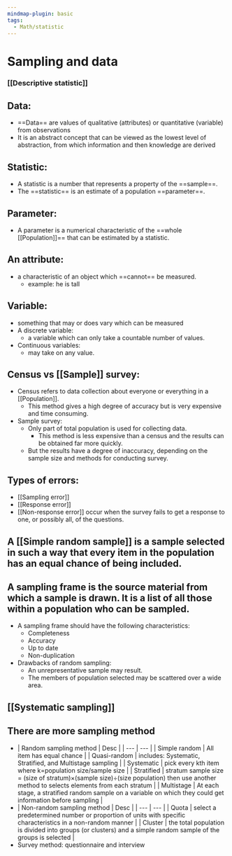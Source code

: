 ```yaml
---
mindmap-plugin: basic
tags:
  - Math/statistic
---
```


# Sampling and data
### [[Descriptive statistic]]

## Data:
- ==Data== are values of qualitative (attributes) or quantitative (variable) from observations
- It is an abstract concept that can be viewed as the lowest level of abstraction, from which information and then knowledge are derived
<!--ID: 1708098043897-->


## Statistic:
- A statistic is a number that represents a property of the ==sample==.
- The ==statistic== is an estimate of a population ==parameter==. 
<!--ID: 1708098043901-->


## Parameter:
- A parameter is a numerical characteristic of the ==whole [[Population]]== that can be estimated by a statistic.
<!--ID: 1708098043905-->


## An attribute:
- a characteristic of an object which ==cannot== be measured.
	- example: he is tall
<!--ID: 1708098043909-->


## Variable:
- something that may or does vary which can be measured
- A discrete variable:
	- a variable which can only take a countable number of values.
- Continuous variables:
	- may take on any value.
<!--ID: 1708098043913-->


## Census vs [[Sample]] survey:
- Census refers to data collection about everyone or everything in a [[Population]].
	- This method gives a high degree of accuracy but is very expensive and time consuming.
- Sample survey:
	- Only part of total population is used for collecting data.
		- This method is less expensive than a census and the results can be obtained far more quickly.
	- But the results have a degree of inaccuracy, depending on the sample size and methods for conducting survey.
<!--ID: 1708098043918-->


## Types of errors:
- [[Sampling error]]
- [[Response error]]
- [[Non-response error]] occur when the survey fails to get a response to one, or possibly all, of the questions.
<!--ID: 1708098043923-->


## A [[Simple random sample]] is a sample selected in such a way that every item in the population has an equal chance of being included.

## A sampling frame is the source material from which a sample is drawn. It is a list of all those within a population who can be sampled.
- A sampling frame should have the following characteristics:
	- Completeness
	- Accuracy
	- Up to date
	- Non-duplication
- Drawbacks of random sampling:
	- An unrepresentative sample may result.
	- The members of population selected may be scattered over a wide area.
<!--ID: 1708098043926-->


## [[Systematic sampling]]

## There are more sampling method
- | Random sampling method | Desc |
| ---                   | ---                                                       |
| Simple random  | All item has equal chance                                 |
| Quasi-random | includes: Systematic, Stratified, and Multistage sampling |
| Systematic | pick every kth item where k=population size/sample size |
| Stratified | stratum sample size = (size of stratum)×(sample size)÷(size population) then use another method to selects elements from each stratum |
| Multistage | At each stage, a stratified random sample on a variable on which they could get information before sampling |
- | Non-random sampling method | Desc |
| ---                   | ---                                                       |
| Quota  | select a predetermined number or proportion of units with specific characteristics in a non-random manner |
| Cluster | the total population is divided into groups (or clusters) and a simple random sample of the groups is selected |
- Survey method: questionnaire and interview
<!--ID: 1708098043929-->
